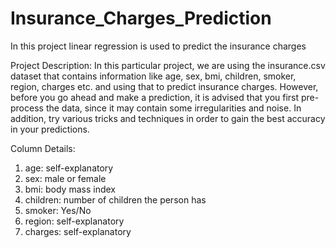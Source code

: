 # Insurance_Charges_Prediction
In this project linear regression is used to predict the insurance charges


Project Description:
In this particular project, we are using the insurance.csv dataset that contains information like age, sex, bmi, children, smoker, region, charges etc. and using that to predict insurance charges.
However, before you go ahead and make a prediction, it is advised that you first pre-process the data, since it may contain some irregularities and noise.
In addition, try various tricks and techniques in order to gain the best accuracy in your predictions.


Column Details:
1. age: self-explanatory
2. sex: male or female
3. bmi: body mass index
4. children: number of children the person has
5. smoker: Yes/No
6. region: self-explanatory
7. charges: self-explanatory
